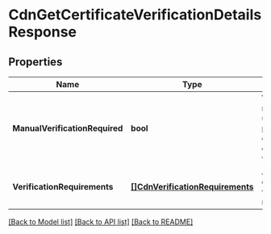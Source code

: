 # CdnGetCertificateVerificationDetailsResponse

## Properties

Name | Type | Description | Notes
------------ | ------------- | ------------- | -------------
**ManualVerificationRequired** | **bool** | Whether or not the end user must provide their own certificate verification | [optional] 
**VerificationRequirements** | [**[]CdnVerificationRequirements**](cdnVerificationRequirements.md) | An SSL certificate&#39;s verification requirements | [optional] 

[[Back to Model list]](../README.md#documentation-for-models) [[Back to API list]](../README.md#documentation-for-api-endpoints) [[Back to README]](../README.md)


